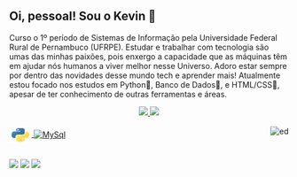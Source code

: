 ## Oi, pessoal! Sou o Kevin 👾

Curso o 1º período de Sistemas de Informação pela Universidade Federal Rural de Pernambuco (UFRPE). Estudar e trabalhar com tecnologia são umas das minhas paixões, pois enxergo a capacidade que as máquinas têm em ajudar nós humanos a viver melhor nesse Universo. Adoro estar sempre por dentro das novidades desse mundo tech e aprender mais! Atualmente estou focado nos estudos em Python🐍, Banco de Dados🎲, e HTML/CSS📝, apesar de ter conhecimento de outras ferramentas e áreas.

<div align="center">
  <a href="https://github.com/cyberkevinferreira">
  <img height="180em" src="https://github-readme-stats.vercel.app/api?username=cyberkevinferreira&show_icons=true&theme=midnight-purple&include_all_commits=true&count_private=true"/>
  <img height="120em" src="https://github-readme-stats.vercel.app/api/top-langs/?username=cyberkevinferreira&layout=compact&langs_count=7&theme=midnight-purple"/>
</div>
<div style="display: inline_block"><br>
  <img align="center" alt="Python" height="30" width="40" src="https://raw.githubusercontent.com/devicons/devicon/master/icons/python/python-original.svg">
  <img align="center" alt="MySql" height="30" width="40" src="https://cdn.jsdelivr.net/gh/devicons/devicon/icons/mysql/mysql-original.svg">
  <img align="right" alt="ed" src="https://media0.giphy.com/media/udhngZK2IFTc4/200w.webp?cid=ecf05e475d8x229lxc4lqvc8d7q7a9e7wwjgsfikhhvdhiyt&rid=200w.webp&ct=g">
</div>

##
                                                                                 
<div>
  <a href="https://instagram.com/kvinixs" target="_blank"><img src="https://img.shields.io/badge/-Instagram-%23E4405F?style=for-the-badge&logo=instagram&logoColor=white" target="_blank"></a>
  <a href = "mailto:devkevferreira@gmail.com"><img src="https://img.shields.io/badge/-Gmail-%23333?style=for-the-badge&logo=gmail&logoColor=white" target="_blank"></a>
  <a href="https://www.linkedin.com/in/kevin-ferreira-29a082226/" target="_blank"><img src="https://img.shields.io/badge/-LinkedIn-%230077B5?style=for-the-badge&logo=linkedin&logoColor=white" target="_blank"></a> 
</div>
